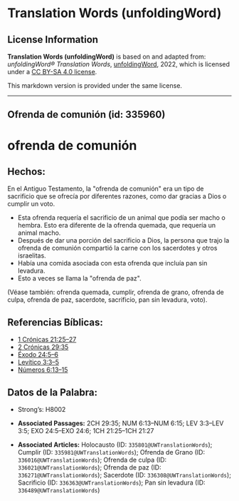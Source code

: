 # Translation Words (unfoldingWord)

## License Information

**Translation Words (unfoldingWord)** is based on and adapted from: _unfoldingWord® Translation Words_, [unfoldingWord](https://unfoldingword.org/utw), 2022, which is licensed under a [CC BY-SA 4.0 license](https://creativecommons.org/licenses/by-sa/4.0/legalcode.en).

This markdown version is provided under the same license.



--------------------------------

## Ofrenda de comunión (id: 335960)

ofrenda de comunión
===================

Hechos:
-------

En el Antiguo Testamento, la "ofrenda de comunión" era un tipo de sacrificio que se ofrecía por diferentes razones, como dar gracias a Dios o cumplir un voto.

* Esta ofrenda requería el sacrificio de un animal que podía ser macho o hembra. Esto era diferente de la ofrenda quemada, que requería un animal macho.
* Después de dar una porción del sacrificio a Dios, la persona que trajo la ofrenda de comunión compartió la carne con los sacerdotes y otros israelitas.
* Había una comida asociada con esta ofrenda que incluía pan sin levadura.
* Esto a veces se llama la "ofrenda de paz".

(Véase también: ofrenda quemada, cumplir, ofrenda de grano, ofrenda de culpa, ofrenda de paz, sacerdote, sacrificio, pan sin levadura, voto).

Referencias Bíblicas:
---------------------

* [1 Crónicas 21:25–27](https://ref.ly/1Chr21:25-1Chr21:27)
* [2 Crónicas 29:35](https://ref.ly/2Chr29:35)
* [Éxodo 24:5–6](https://ref.ly/Exod24:5-Exod24:6)
* [Levítico 3:3–5](https://ref.ly/Lev3:3-Lev3:5)
* [Números 6:13–15](https://ref.ly/Num6:13-Num6:15)

Datos de la Palabra:
--------------------

* Strong’s: H8002

* **Associated Passages:** 2CH 29:35; NUM 6:13–NUM 6:15; LEV 3:3–LEV 3:5; EXO 24:5–EXO 24:6; 1CH 21:25–1CH 21:27
* **Associated Articles:** Holocausto (ID: `335801@UWTranslationWords`); Cumplir (ID: `335981@UWTranslationWords`); Ofrenda de Grano (ID: `336016@UWTranslationWords`); Ofrenda de culpa (ID: `336021@UWTranslationWords`); Ofrenda de paz (ID: `336271@UWTranslationWords`); Sacerdote (ID: `336308@UWTranslationWords`); Sacrificio (ID: `336363@UWTranslationWords`); Pan sin levadura (ID: `336489@UWTranslationWords`)

